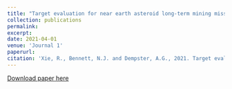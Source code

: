 ```yaml
---
title: "Target evaluation for near earth asteroid long-term mining missions"
collection: publications
permalink: 
excerpt: 
date: 2021-04-01
venue: 'Journal 1'
paperurl: 
citation: 'Xie, R., Bennett, N.J. and Dempster, A.G., 2021. Target evaluation for near earth asteroid long-term mining missions. Acta Astronautica, 181, pp.249-270.'
---
```


[Download paper here](http://academicpages.github.io/files/paper1.pdf)